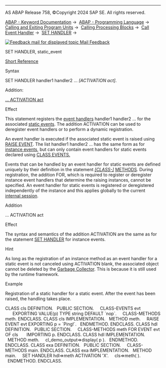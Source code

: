   

* * *

AS ABAP Release 758, ©Copyright 2024 SAP SE. All rights reserved.

[ABAP - Keyword Documentation](https://help.sap.com/doc/abapdocu_758_index_htm/7.58/en-US/abenabap.htm) →  [ABAP - Programming Language](https://help.sap.com/doc/abapdocu_758_index_htm/7.58/en-US/abenabap_reference.htm) →  [Calling and Exiting Program Units](https://help.sap.com/doc/abapdocu_758_index_htm/7.58/en-US/abenabap_execution.htm) →  [Calling Processing Blocks](https://help.sap.com/doc/abapdocu_758_index_htm/7.58/en-US/abencall_processing_blocks.htm) →  [Call Event Handler](https://help.sap.com/doc/abapdocu_758_index_htm/7.58/en-US/abencall_event_handler.htm) →  [SET HANDLER](https://help.sap.com/doc/abapdocu_758_index_htm/7.58/en-US/abapset_handler.htm) → 

 [![](Mail.gif?object=Mail.gif "Feedback mail for displayed topic") Mail Feedback](mailto:f1_help@sap.com?subject=Feedback%20on%20ABAP%20Documentation&body=Document:%20SET%20HANDLER%2C%20static_event%2C%20ABAPSET_HANDLER_STATIC%2C%20758%0D%0A%0D%0AError:%0D%0A%0D%0A%0D%0A%0D%0ASuggestion%20for%20improvement:)

SET HANDLER, static\_event

[Short Reference](https://help.sap.com/doc/abapdocu_758_index_htm/7.58/en-US/abapset_handler_shortref.htm)

Syntax

SET HANDLER handler1 handler2 ... *\[*ACTIVATION act*\]*.

Addition:

[... ACTIVATION act](#!ABAP_ONE_ADD@1@)

Effect

This statement registers the [event handlers](https://help.sap.com/doc/abapdocu_758_index_htm/7.58/en-US/abenevent_handler_glosry.htm "Glossary Entry") handler1 handler2 ... for the associated [static events](https://help.sap.com/doc/abapdocu_758_index_htm/7.58/en-US/abenstatic_event_glosry.htm "Glossary Entry"). The addition ACTIVATION can be used to deregister event handlers or to perform a dynamic registration.

An event handler is executed if the associated static event is raised using [RAISE EVENT](https://help.sap.com/doc/abapdocu_758_index_htm/7.58/en-US/abapraise_event.htm). The list handler1 handler2 ... has the same form as for [instance events](https://help.sap.com/doc/abapdocu_758_index_htm/7.58/en-US/abapset_handler_instance.htm), but can only contain event handlers for static events declared using [CLASS EVENTS.](https://help.sap.com/doc/abapdocu_758_index_htm/7.58/en-US/abapclass-events.htm)

Events that can be handled by an event handler for static events are defined uniquely by their definition in the statement [*\[*CLASS-*\]*](https://help.sap.com/doc/abapdocu_758_index_htm/7.58/en-US/abapclass-methods_event_handler.htm) [METHODS](https://help.sap.com/doc/abapdocu_758_index_htm/7.58/en-US/abapmethods_event_handler.htm). During registration, the addition FOR, which is required to register or deregister instance event handlers that determine the raising instances, cannot be specified. An event handler for static events is registered or deregistered independently of the instance and this applies globally to the current [internal session](https://help.sap.com/doc/abapdocu_758_index_htm/7.58/en-US/abeninternal_session_glosry.htm "Glossary Entry").

Addition   

... ACTIVATION act

Effect

The syntax and semantics of the addition ACTIVATION are the same as for the statement [SET HANDLER](https://help.sap.com/doc/abapdocu_758_index_htm/7.58/en-US/abapset_handler_instance.htm) for instance events.

Hint

As long as the registration of an instance method as an event handler for a static event is not canceled using ACTIVATION blank, the associated object cannot be deleted by the [Garbage Collector](https://help.sap.com/doc/abapdocu_758_index_htm/7.58/en-US/abengarbage_collector_glosry.htm "Glossary Entry"). This is because it is still used by the runtime framework.

Example

Registration of a static handler for a static event. After the event has been raised, the handling takes place.

CLASS cls DEFINITION.
  PUBLIC SECTION.
    CLASS-EVENTS evt
      EXPORTING VALUE(p) TYPE string DEFAULT \`nop\`.
    CLASS-METHODS meth.
ENDCLASS.
CLASS cls IMPLEMENTATION.
  METHOD meth.
    RAISE EVENT evt EXPORTING p = \`Ping!\`.
  ENDMETHOD.
ENDCLASS.
CLASS hdl DEFINITION.
  PUBLIC SECTION.
    CLASS-METHODS meth FOR EVENT evt OF cls
      IMPORTING p.
ENDCLASS.
CLASS hdl IMPLEMENTATION.
  METHOD meth.
    cl\_demo\_output=>display( p ).
  ENDMETHOD.
ENDCLASS.
CLASS exa DEFINITION.
  PUBLIC SECTION.
    CLASS-METHODS main.
ENDCLASS.
CLASS exa IMPLEMENTATION.
  METHOD main.
    SET HANDLER hdl=>meth ACTIVATION 'X'.
    cls=>meth( ).
  ENDMETHOD.
ENDCLASS.